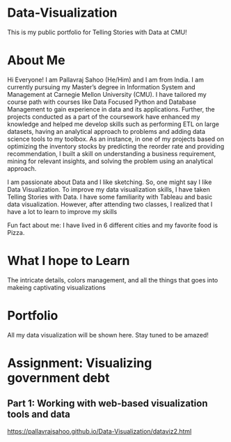 # Data-Visualization
This is my public portfolio for Telling Stories with Data at CMU!

# About Me
Hi Everyone! 
I am Pallavraj Sahoo (He/Him) and I am from India. I am currently pursuing my Master’s degree in Information System and Management at Carnegie Mellon University (CMU). I have tailored my course path with courses like Data Focused Python and Database Management to gain experience in data and its applications. Further, the projects conducted as a part of the coursework have enhanced my knowledge and helped me develop skills such as performing ETL on large datasets, having an analytical approach to problems and adding data science tools to my toolbox. As an instance, in one of my projects based on optimizing the inventory stocks by predicting the reorder rate and providing recommendation, I built a skill on understanding a business requirement, mining for relevant insights, and solving the problem using an analytical approach. 

I am passionate about Data and I like sketching. So, one might say I like Data Visualization. To improve my data visualization skills, I have taken Telling Stories with Data. I have some familiarity with Tableau and basic data visualization. However, after attending two classes, I realized that I have a lot to learn to improve my skills

Fun fact about me: I have lived in 6 different cities and my favorite food is Pizza.

# What I hope to Learn
The intricate details, colors management, and all the things that goes into makeing captivating visualizations

# Portfolio
All my data visualization will be shown here. Stay tuned to be amazed!

# Assignment: Visualizing government debt  
## Part 1: Working with web-based visualization tools and data

https://pallavrajsahoo.github.io/Data-Visualization/dataviz2.html
